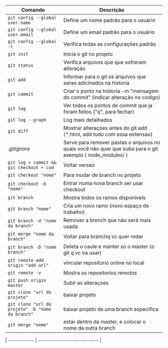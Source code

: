 | Comando                                          | Descrição                                                                                                 |
| ------------------------------------------------ | --------------------------------------------------------------------------------------------------------- |
| `git config --global user.name`                  | Define um nome padrão para o usuário                                                                      |
| `git config --global user.email`                 | Define um email padrão para o usuário                                                                     |
| `git config --global -l`                         | Verifica todas as configurações padrão                                                                    |
| `git init`                                       | Inicia o git no projeto                                                                                   |
| `git status`                                     | Verifica arquivos que que sofreram alteração                                                              |
| `git add`                                        | Informar para o git os arquivos que serao adicinados na historia                                          |
| `git commit`                                     | Criar o ponto na historia -m "mensagem do commit" (indicar alteração no codigo)                           |
| `git log`                                        | Ver todos os pontos de commit que ja foram feitos ("q", para fechar)                                      |
| `git log --graph`                                | Log mais detalhados                                                                                       |
| `git diff`                                       | Mostrar alteraçoes antes do git add (\*.html, add tudo com essa extensao)                                 |
| _.gitignore_                                     | Serve para remover pastas o arquivos no quais você não quer que suba para o git exemplo { node_modules/ } |
| `git log + commit && git checkout + cod`         | Voltar versao                                                                                             |
| `git checkout "nome"`                            | Para mudar de branch no projeto                                                                           |
| `git checkout -b "nome"`                         | Entrar numa nova branch ser usar checkout                                                                 |
| `git branch`                                     | Mostra todos os ramos disponiveis                                                                         |
| `git branch "nome"`                              | Cria um novo ramo (novo espaço de trabalho)                                                               |
| `git branch -d "nome da branch"`                 | Remover a brench que não será mais usada                                                                  |
| `git merge "nome da branch"`                     | Voltar para branchq vc quer rodar                                                                         |
| `git branch -D "nome branch"`                    | Deleta o caule e manter so o master (o git q vc ira usar)                                                 |
| `git remote add origin "add url"`                | vincular repositorio online no local                                                                      |
| `git remote -v`                                  | Mostra os repositorios remotos                                                                            |
| `git push origin master`                         | Subir as alteraçoes                                                                                       |
| `git clone "url do projeto"`                     | baixar projeto                                                                                            |
| `git clone "url do projeto" -b "nome da branch"` | baixar projeto de uma branch especifica                                                                   |
| `git merge "nome"`                               | estar dentro da master, e colocar o nome da outra branch                                                  |

| ------------- | ------------------------------ |
